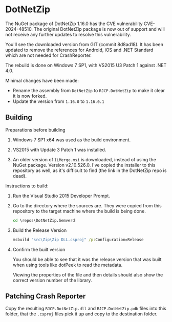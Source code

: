 # DotNetZip

The NuGet package of DotNetZip 1.16.0 has the CVE vulnerability CVE-2024-48510.
The original DotNetZip package is now out of support and will not receive any
further updates to resolve this vulnerability.

You'll see the downloaded version from GIT (commit 8d8ad18). It has been updated
to remove the references for Android, iOS and .NET Standard which are not needed
for CrashReporter.

The rebuild is done on Windows 7 SP1, with VS2015 U3 Patch 1 against .NET 4.0.

Minimal changes have been made:

- Rename the assembly from `DotNetZip` to `RJCP.DotNetZip` to make it clear it
  is now forked.
- Update the version from `1.16.0` to `1.16.0.1`

## Building

Preparations before building

1. Windows 7 SP1 x64 was used as the build environment.

2. VS2015 with Update 3 Patch 1 was installed.

3. An older version of `ILMerge.msi` is downloaded, instead of using the NuGet
   package. Version v2.10.526.0. I've copied the installer to this repository as
   well, as it's difficult to find (the link in the DotNetZip repo is dead).

Instructions to build:

1. Run the Visual Studio 2015 Developer Prompt.

2. Go to the directory where the sources are. They were copied from this
   repository to the target machine where the build is being done.

   ```cmd
   cd \repos\DotNetZip.Semverd
   ```
   
3. Build the Release Version

   ```cmd
   msbuild "src\Zip\Zip DLL.csproj" /p:Configuration=Release
   ```
   
4. Confirm the built version

   You should be able to see that it was the release version that was built when
   using tools like dotPeek to read the metadata.
   
   Viewing the properties of the file and then details should also show the
   correct version number of the library.

## Patching Crash Reporter

Copy the resulting `RJCP.DotNetZip.dll` and `RJCP.DotNetZip.pdb` files into this
folder, that the `.csproj` files pick it up and copy to the destination folder.
